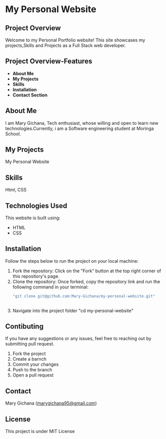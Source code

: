 # My Personal Website

## Project Overview
Welcome to my Personal Portfolio website! This site showcases my projects,Skills and Projects as a Full Stack web developer.


## **Project Overview-Features**

- **About Me**
- **My Projects**
- **Skills**
- **Installation**
- **Contact Section** 


## About Me
I am Mary Gichana, Tech enthusiast, whose willing and open to learn new technologies.Currently, i am a Software engineering student at Moringa School.

## My Projects
My Personal Website 

## Skills
Html, CSS

## Technologies Used

This website is built using:

- HTML
- CSS

## **Installation**

Follow the steps below to run the project on your local machine:

1. Fork the repository: Click on the "Fork" button at the top right corner of this repository's page.
2. Clone the repository: Once forked, copy the repository link and run the following command in your terminal:
   ```bash
   "git clone git@github.com:Mary-Gichana/my-personal-website.git"
    
3. Navigate into the project folder
   "cd my-personal-website"

## Contibuting
  If you have any suggestions or any issues, feel free to reaching out by submitting pull request.
1. Fork the project
2. Create a barnch
3. Commit your changes
4. Push to the branch
5. Open a pull request

## Contact
Mary Gichana (marygichana95@gmail.com)

## License
This project is under MIT License